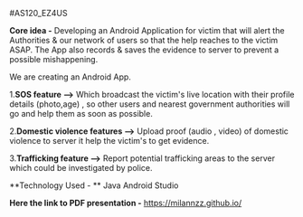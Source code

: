 #AS120_EZ4US

**Core idea -**
Developing an Android Application for victim that will alert the Authorities & our network of 
users so that the help reaches to the victim ASAP. The App also records & saves the evidence 
to server to prevent a possible mishappening.

We are creating an Android App.

1.**SOS feature -->** Which broadcast the victim's live location with their profile details (photo,age) , so other users and nearest government authorities will go and help them as soon as possible.

2.**Domestic violence features -->** Upload proof (audio , video)  of domestic violence to server it help the victim's to get evidence.

3.**Trafficking feature -->** Report potential trafficking areas to the server which could be investigated by police. 

**Technology Used - **
Java
Android Studio

**Here the link to PDF presentation -**
https://milannzz.github.io/
